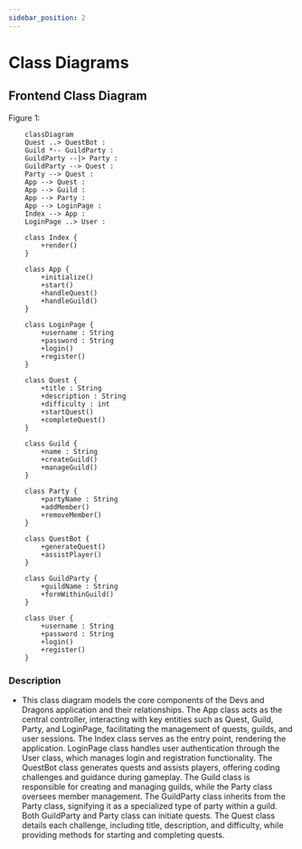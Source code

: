 ```yaml
---
sidebar_position: 2
---
```


# Class Diagrams


## Frontend Class Diagram

Figure 1:
```mermaid
    classDiagram
    Quest ..> QuestBot : 
    Guild *-- GuildParty : 
    GuildParty --|> Party : 
    GuildParty --> Quest : 
    Party --> Quest : 
    App --> Quest : 
    App --> Guild : 
    App --> Party : 
    App --> LoginPage : 
    Index --> App : 
    LoginPage ..> User : 

    class Index {
        +render()
    }

    class App {
        +initialize()
        +start()
        +handleQuest()
        +handleGuild()
    }

    class LoginPage {
        +username : String
        +password : String
        +login() 
        +register()
    }

    class Quest {
        +title : String
        +description : String
        +difficulty : int
        +startQuest()
        +completeQuest()
    }

    class Guild {
        +name : String
        +createGuild()
        +manageGuild()
    }

    class Party {
        +partyName : String
        +addMember()
        +removeMember()
    }

    class QuestBot {
        +generateQuest()
        +assistPlayer()
    }

    class GuildParty {
        +guildName : String
        +formWithinGuild()
    }

    class User {
        +username : String
        +password : String
        +login()
        +register()
    }

```

### Description

- This class diagram models the core components of the Devs and Dragons application and their relationships. The App class acts as the central controller, interacting with key entities such as Quest, Guild, Party, and LoginPage, facilitating the management of quests, guilds, and user sessions. The Index class serves as the entry point, rendering the application. LoginPage class handles user authentication through the User class, which manages login and registration functionality. The QuestBot class generates quests and assists players, offering coding challenges and guidance during gameplay. The Guild class is responsible for creating and managing guilds, while the Party class oversees member management. The GuildParty class inherits from the Party class, signifying it as a specialized type of party within a guild. Both GuildParty and Party class can initiate quests. The Quest class details each challenge, including title, description, and difficulty, while providing methods for starting and completing quests.
